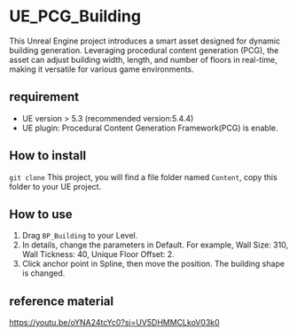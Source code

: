 # UE_PCG_Building
This Unreal Engine project introduces a smart asset designed for dynamic building generation. Leveraging procedural content generation (PCG), the asset can adjust building width, length, and number of floors in real-time, making it versatile for various game environments. 
## requirement
 - UE version > 5.3 (recommended version:5.4.4)
 - UE plugin: Procedural Content Generation Framework(PCG) is enable.

## How to install
 `git clone` This project, you will find a file folder named `Content`, copy this folder to your UE project.

## How to use
1. Drag `BP_Building` to your Level.
2. In details, change the parameters in Default. For example, Wall Size: 310, Wall Tickness: 40, Unique Floor Offset: 2.
3. Click anchor point in Spline, then move the position. The building shape is changed.

## reference material 
https://youtu.be/oYNA24tcYc0?si=UV5DHMMCLkoV03k0